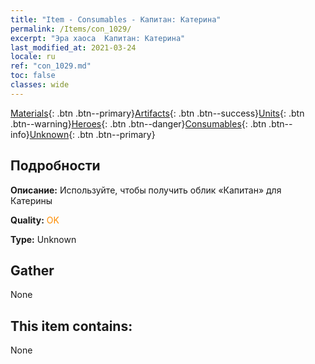 ```yaml
---
title: "Item - Consumables - Капитан: Катерина"
permalink: /Items/con_1029/
excerpt: "Эра хаоса  Капитан: Катерина"
last_modified_at: 2021-03-24
locale: ru
ref: "con_1029.md"
toc: false
classes: wide
---
```

 [Materials](/ru/Items/){: .btn .btn--primary}[Artifacts](/ru/Items/Artifacts/){: .btn .btn--success}[Units](/ru/Items/Units/){: .btn .btn--warning}[Heroes](/ru/Items/Heroes/){: .btn .btn--danger}[Consumables](/ru/Items/Consumables/){: .btn .btn--info}[Unknown](/ru/Items/Unknown/){: .btn .btn--primary}

## Подробности
 **Описание:** Используйте, чтобы получить облик «Капитан» для Катерины

 **Quality:** <span style="color: #FF8C00">OK</span>

 **Type:** Unknown

## Gather

  None

## This item contains:

  None


